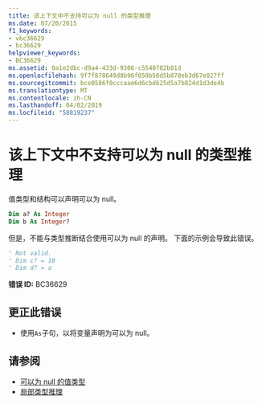 ```yaml
---
title: 该上下文中不支持可以为 null 的类型推理
ms.date: 07/20/2015
f1_keywords:
- vbc36629
- bc36629
helpviewer_keywords:
- BC36629
ms.assetid: 0a1e2dbc-d9a4-433d-9306-c5540782b81d
ms.openlocfilehash: 9f7f878649d8b96f050b56d5b878eb3d67e027ff
ms.sourcegitcommit: bce0586f0cccaae6d6cbd625d5a7b824d1d3de4b
ms.translationtype: MT
ms.contentlocale: zh-CN
ms.lasthandoff: 04/02/2019
ms.locfileid: "58819237"
---
```

# <a name="nullable-type-inference-is-not-supported-in-this-context"></a>该上下文中不支持可以为 null 的类型推理
值类型和结构可以声明可以为 null。  
  
```vb  
Dim a? As Integer  
Dim b As Integer?  
```  
  
 但是，不能与类型推断结合使用可以为 null 的声明。 下面的示例会导致此错误。  
  
```vb  
' Not valid.  
' Dim c? = 10  
' Dim d? = a  
```  
  
 **错误 ID:** BC36629  
  
## <a name="to-correct-this-error"></a>更正此错误  
  
-   使用`As`子句，以将变量声明为可以为 null。  
  
## <a name="see-also"></a>请参阅

- [可以为 null 的值类型](../../../visual-basic/programming-guide/language-features/data-types/nullable-value-types.md)
- [局部类型推理](../../../visual-basic/programming-guide/language-features/variables/local-type-inference.md)
